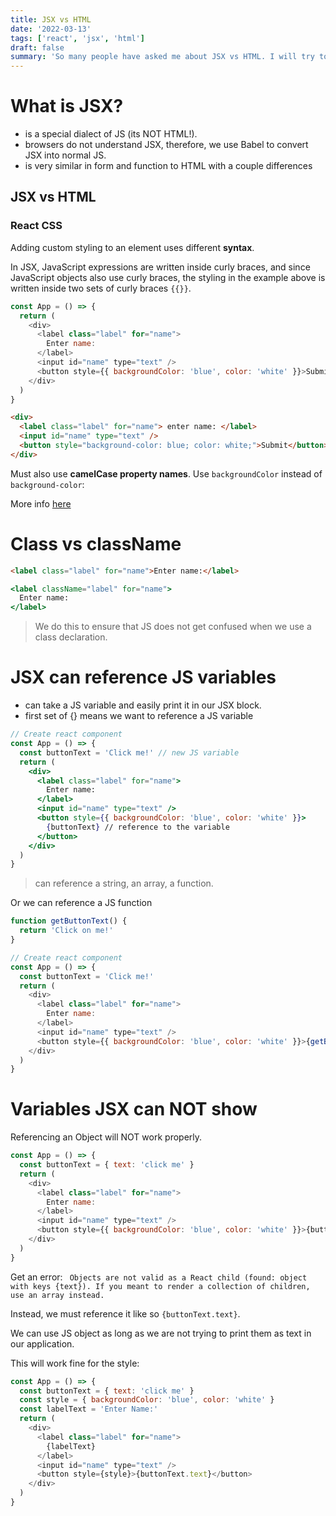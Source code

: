 ```yaml
---
title: JSX vs HTML
date: '2022-03-13'
tags: ['react', 'jsx', 'html']
draft: false
summary: 'So many people have asked me about JSX vs HTML. I will try to answer them here.'
---
```


# What is JSX?

- is a special dialect of JS (its NOT HTML!).
- browsers do not understand JSX, therefore, we use Babel to convert JSX into normal JS.
- is very similar in form and function to HTML with a couple differences

## JSX vs HTML

### React CSS

Adding custom styling to an element uses different **syntax**.

In JSX, JavaScript expressions are written inside curly braces, and since JavaScript objects also use curly braces, the styling in the example above is written inside two sets of curly braces `{{}}`.

```js
const App = () => {
  return (
    <div>
      <label class="label" for="name">
        Enter name:
      </label>
      <input id="name" type="text" />
      <button style={{ backgroundColor: 'blue', color: 'white' }}>Submit</button>
    </div>
  )
}
```

```html
<div>
  <label class="label" for="name"> enter name: </label>
  <input id="name" type="text" />
  <button style="background-color: blue; color: white;">Submit</button>
</div>
```

Must also use **camelCase property names**.
Use `backgroundColor` instead of `background-color`:

More info [here](https://www.w3schools.com/react/react_css.asp)

# Class vs className

```html
<label class="label" for="name">Enter name:</label>
```

```jsx
<label className="label" for="name">
  Enter name:
</label>
```

> We do this to ensure that JS does not get confused when we use a class declaration.

# JSX can reference JS variables

- can take a JS variable and easily print it in our JSX block.
- first set of {} means we want to reference a JS variable

```jsx
// Create react component
const App = () => {
  const buttonText = 'Click me!' // new JS variable
  return (
    <div>
      <label class="label" for="name">
        Enter name:
      </label>
      <input id="name" type="text" />
      <button style={{ backgroundColor: 'blue', color: 'white' }}>
        {buttonText} // reference to the variable
      </button>
    </div>
  )
}
```

> can reference a string, an array, a function.

Or we can reference a JS function

```js
function getButtonText() {
  return 'Click on me!'
}

// Create react component
const App = () => {
  const buttonText = 'Click me!'
  return (
    <div>
      <label class="label" for="name">
        Enter name:
      </label>
      <input id="name" type="text" />
      <button style={{ backgroundColor: 'blue', color: 'white' }}>{getButtonText()}</button>
    </div>
  )
}
```

# Variables JSX can NOT show

Referencing an Object will NOT work properly.

```js
const App = () => {
  const buttonText = { text: 'click me' }
  return (
    <div>
      <label class="label" for="name">
        Enter name:
      </label>
      <input id="name" type="text" />
      <button style={{ backgroundColor: 'blue', color: 'white' }}>{buttonText}</button>
    </div>
  )
}
```

Get an error: ` Objects are not valid as a React child (found: object with keys {text}). If you meant to render a collection of children, use an array instead.`

Instead, we must reference it like so `{buttonText.text}`.

We can use JS object as long as we are not trying to print them as text in our application.

This will work fine for the style:

```js
const App = () => {
  const buttonText = { text: 'click me' }
  const style = { backgroundColor: 'blue', color: 'white' }
  const labelText = 'Enter Name:'
  return (
    <div>
      <label class="label" for="name">
        {labelText}
      </label>
      <input id="name" type="text" />
      <button style={style}>{buttonText.text}</button>
    </div>
  )
}
```
